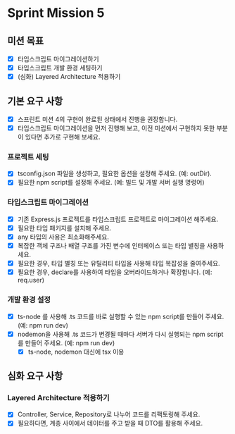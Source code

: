 # Sprint Mission 5

## 미션 목표

- [x] 타입스크립트 마이그레이션하기
- [x] 타입스크립트 개발 환경 세팅하기
- [x] (심화) Layered Architecture 적용하기

## 기본 요구 사항

- [x] 스프린트 미션 4의 구현이 완료된 상태에서 진행을 권장합니다.
- [x] 타입스크립트 마이그레이션을 먼저 진행해 보고, 이전 미션에서 구현하지 못한 부분이 있다면 추가로 구현해 보세요.

### 프로젝트 세팅

- [x] tsconfig.json 파일을 생성하고, 필요한 옵션을 설정해 주세요. (예: outDir).
- [x] 필요한 npm script를 설정해 주세요. (예: 빌드 및 개발 서버 실행 명령어)

### 타입스크립트 마이그레이션

- [x] 기존 Express.js 프로젝트를 타입스크립트 프로젝트로 마이그레이션 해주세요.
- [x] 필요한 타입 패키지를 설치해 주세요.
- [x] any 타입의 사용은 최소화해주세요.
- [x] 복잡한 객체 구조나 배열 구조를 가진 변수에 인터페이스 또는 타입 별칭을 사용하세요.
- [x] 필요한 경우, 타입 별칭 또는 유틸리티 타입을 사용해 타입 복잡성을 줄여주세요.
- [x] 필요한 경우, declare를 사용하여 타입을 오버라이드하거나 확장합니다. (예: req.user)

### 개발 환경 설정

- [x] ts-node 를 사용해 .ts 코드를 바로 실행할 수 있는 npm script를 만들어 주세요. (예: npm run dev)
- [x] nodemon을 사용해 .ts 코드가 변경될 때마다 서버가 다시 실행되는 npm script를 만들어 주세요. (예: npm run dev)
  - [x] ts-node, nodemon 대신에 tsx 이용

## 심화 요구 사항

### Layered Architecture 적용하기

- [x] Controller, Service, Repository로 나누어 코드를 리팩토링해 주세요.
- [x] 필요하다면, 계층 사이에서 데이터를 주고 받을 때 DTO를 활용해 주세요.
